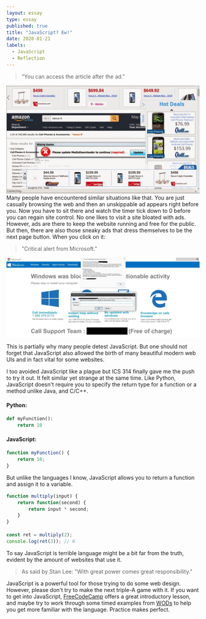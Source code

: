 ```yaml
---
layout: essay
type: essay
published: true
title: "JavaScript? Ew!"
date: 2020-01-21
labels:
  - JavaScript
  - Reflection
---
```


>"You can access the article after the ad."

<img class = "ui medium left floated image" src = "/images/ads.png">
Many people have encountered similar situations like that. You are just casually browsing the web and then an unskippable ad appears right before you. Now you have to sit there and watch the timer tick down to 0 before you can regain site control. No one likes to visit a site bloated with ads. However, ads are there to keep the website running and free for the public. But then, there are also those sneaky ads that dress themselves to be the next page button. When you click on it: 

>"Critical alert from Microsoft."
<img class = "ui big floated image" src = "/images/scam.png">

This is partially why many people detest JavaScript. But one should not forget that JavaScript also allowed the birth of many beautiful modern web UIs and in fact vital for some websites.

I too avoided JavaScript like a plague but ICS 314 finally gave me the push to try it out. It felt similar yet strange at the same time. Like Python, JavaScript doesn't require you to specify the return type for a function or a method unlike Java, and C/C++.

#### Python:
```python
def myFunction():
	return 10
```
#### JavaScript:
```js
function myFunction() {
	return 10;
}
```

But unlike the languages I know, JavaScript allows you to return a function and assign it to a variable.
```js
function multiply(input) {
	return function(second) {
		return input * second;
	}
}

const ret = multiply(2);
console.log(ret(3)); // 6
```

To say JavaScript is terrible language might be a bit far from the truth, evident by the amount of websites that use it.

>As said by Stan Lee: "With great power comes great responsibility." 

JavaScript is a powerful tool for those trying to do some web design. However, please don't try to make the next triple-A game with it. If you want to get into JavaScript, [FreeCodeCamp](https://www.freecodecamp.org/learn) offers a great introductory lesson, and maybe try to work through some timed examples from [WODs](https://www.freecodecamp.org/learn) to help you get more familiar with the language. Practice makes perfect.
